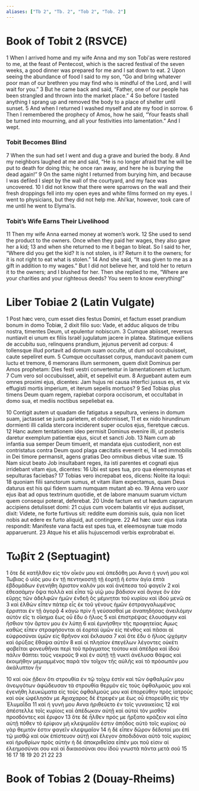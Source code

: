```yaml
---
aliases: ["Tb 2", "Tb. 2", "Tob 2", "Tob. 2"]
---
```



# Book of Tobit 2 (RSVCE)

1 When I arrived home and my wife Anna and my son Tobiʹas were restored to me, at the feast of Pentecost, which is the sacred festival of the seven weeks, a good dinner was prepared for me and I sat down to eat.
2 Upon seeing the abundance of food I said to my son, “Go and bring whatever poor man of our brethren you may find who is mindful of the Lord, and I will wait for you.”
3 But he came back and said, “Father, one of our people has been strangled and thrown into the market place.”
4 So before I tasted anything I sprang up and removed the body to a place of shelter until sunset.
5 And when I returned I washed myself and ate my food in sorrow.
6 Then I remembered the prophecy of Amos, how he said, “Your feasts shall be turned into mourning, and all your festivities into lamentation.” And I wept.
### Tobit Becomes Blind
7 When the sun had set I went and dug a grave and buried the body.
8 And my neighbors laughed at me and said, “He is no longer afraid that he will be put to death for doing this; he once ran away, and here he is burying the dead again!”
9 On the same night I returned from burying him, and because I was defiled I slept by the wall of the courtyard, and my face was uncovered.
10 I did not know that there were sparrows on the wall and their fresh droppings fell into my open eyes and white films formed on my eyes. I went to physicians, but they did not help me. Ahiʹkar, however, took care of me until he went to Elymaʹis.
### Tobit’s Wife Earns Their Livelihood
11 Then my wife Anna earned money at women’s work.
12 She used to send the product to the owners. Once when they paid her wages, they also gave her a kid;
13 and when she returned to me it began to bleat. So I said to her, “Where did you get the kid? It is not stolen, is it? Return it to the owners; for it is not right to eat what is stolen.”
14 And she said, “It was given to me as a gift in addition to my wages.” But I did not believe her, and told her to return it to the owners; and I blushed for her. Then she replied to me, “Where are your charities and your righteous deeds? You seem to know everything!”


# Liber Tobiae 2 (Latin Vulgate)

1 Post hæc vero, cum esset dies festus Domini, et factum esset prandium bonum in domo Tobiæ,
2 dixit filio suo: Vade, et adduc aliquos de tribu nostra, timentes Deum, ut epulentur nobiscum.
3 Cumque abiisset, reversus nuntiavit ei unum ex filiis Israël jugulatum jacere in platea. Statimque exiliens de accubitu suo, relinquens prandium, jejunus pervenit ad corpus:
4 tollensque illud portavit ad domum suam occulte, ut dum sol occubuisset, caute sepeliret eum.
5 Cumque occultasset corpus, manducavit panem cum luctu et tremore,
6 memorans illum sermonem, quem dixit Dominus per Amos prophetam: Dies festi vestri convertentur in lamentationem et luctum.
7 Cum vero sol occubuisset, abiit, et sepelivit eum.
8 Arguebant autem eum omnes proximi ejus, dicentes: Jam hujus rei causa interfici jussus es, et vix effugisti mortis imperium, et iterum sepelis mortuos?
9 Sed Tobias plus timens Deum quam regem, rapiebat corpora occisorum, et occultabat in domo sua, et mediis noctibus sepeliebat ea.

10 Contigit autem ut quadam die fatigatus a sepultura, veniens in domum suam, jactasset se juxta parietem, et obdormisset,
11 et ex nido hirundinum dormienti illi calida stercora inciderent super oculos ejus, fieretque cæcus.
12 Hanc autem tentationem ideo permisit Dominus evenire illi, ut posteris daretur exemplum patientiæ ejus, sicut et sancti Job.
13 Nam cum ab infantia sua semper Deum timuerit, et mandata ejus custodierit, non est contristatus contra Deum quod plaga cæcitatis evenerit ei,
14 sed immobilis in Dei timore permansit, agens gratias Deo omnibus diebus vitæ suæ.
15 Nam sicut beato Job insultabant reges, ita isti parentes et cognati ejus irridebant vitam ejus, dicentes:
16 Ubi est spes tua, pro qua eleemosynas et sepulturas faciebas?
17 Tobias vero increpabat eos, dicens: Nolite ita loqui:
18 quoniam filii sanctorum sumus, et vitam illam expectamus, quam Deus daturus est his qui fidem suam numquam mutant ab eo.
19 Anna vero uxor ejus ibat ad opus textrinum quotidie, et de labore manuum suarum victum quem consequi poterat, deferebat.
20 Unde factum est ut hædum caprarum accipiens detulisset domi:
21 cujus cum vocem balantis vir ejus audisset, dixit: Videte, ne forte furtivus sit: reddite eum dominis suis, quia non licet nobis aut edere ex furto aliquid, aut contingere.
22 Ad hæc uxor ejus irata respondit: Manifeste vana facta est spes tua, et eleemosynæ tuæ modo apparuerunt.
23 Atque his et aliis hujuscemodi verbis exprobrabat ei.


# Τωβίτ 2 (Septuagint)

1 ὅτε δὲ κατῆλθον εἰς τὸν οἶκόν μου καὶ ἀπεδόθη μοι Αννα ἡ γυνή μου καὶ Τωβιας ὁ υἱός μου ἐν τῇ πεντηκοστῇ τῇ ἑορτῇ ἥ ἐστιν ἁγία ἑπτὰ ἑβδομάδων ἐγενήθη ἄριστον καλόν μοι καὶ ἀνέπεσα τοῦ φαγεῖν
2 καὶ ἐθεασάμην ὄψα πολλὰ καὶ εἶπα τῷ υἱῷ μου βάδισον καὶ ἄγαγε ὃν ἐὰν εὕρῃς τῶν ἀδελφῶν ἡμῶν ἐνδεῆ ὃς μέμνηται τοῦ κυρίου καὶ ἰδοὺ μενῶ σε
3 καὶ ἐλθὼν εἶπεν πάτερ εἷς ἐκ τοῦ γένους ἡμῶν ἐστραγγαλωμένος ἔρριπται ἐν τῇ ἀγορᾷ
4 κἀγὼ πρὶν ἢ γεύσασθαί με ἀναπηδήσας ἀνειλόμην αὐτὸν εἴς τι οἴκημα ἕως οὗ ἔδυ ὁ ἥλιος
5 καὶ ἐπιστρέψας ἐλουσάμην καὶ ἤσθιον τὸν ἄρτον μου ἐν λύπῃ
6 καὶ ἐμνήσθην τῆς προφητείας Αμως καθὼς εἶπεν στραφήσονται αἱ ἑορταὶ ὑμῶν εἰς πένθος καὶ πᾶσαι αἱ εὐφροσύναι ὑμῶν εἰς θρῆνον καὶ ἔκλαυσα
7 καὶ ὅτε ἔδυ ὁ ἥλιος ᾠχόμην καὶ ὀρύξας ἔθαψα αὐτόν
8 καὶ οἱ πλησίον ἐπεγέλων λέγοντες οὐκέτι φοβεῖται φονευθῆναι περὶ τοῦ πράγματος τούτου καὶ ἀπέδρα καὶ ἰδοὺ πάλιν θάπτει τοὺς νεκρούς
9 καὶ ἐν αὐτῇ τῇ νυκτὶ ἀνέλυσα θάψας καὶ ἐκοιμήθην μεμιαμμένος παρὰ τὸν τοῖχον τῆς αὐλῆς καὶ τὸ πρόσωπόν μου ἀκάλυπτον ἦν

10 καὶ οὐκ ᾔδειν ὅτι στρουθία ἐν τῷ τοίχῳ ἐστίν καὶ τῶν ὀφθαλμῶν μου ἀνεῳγότων ἀφώδευσαν τὰ στρουθία θερμὸν εἰς τοὺς ὀφθαλμούς μου καὶ ἐγενήθη λευκώματα εἰς τοὺς ὀφθαλμούς μου καὶ ἐπορεύθην πρὸς ἰατρούς καὶ οὐκ ὠφέλησάν με Αχιαχαρος δὲ ἔτρεφέν με ἕως οὗ ἐπορεύθη εἰς τὴν Ἐλυμαΐδα
11 καὶ ἡ γυνή μου Αννα ἠριθεύετο ἐν τοῖς γυναικείοις
12 καὶ ἀπέστελλε τοῖς κυρίοις καὶ ἀπέδωκαν αὐτῇ καὶ αὐτοὶ τὸν μισθὸν προσδόντες καὶ ἔριφον
13 ὅτε δὲ ἦλθεν πρός με ἤρξατο κράζειν καὶ εἶπα αὐτῇ πόθεν τὸ ἐρίφιον μὴ κλεψιμαῖόν ἐστιν ἀπόδος αὐτὸ τοῖς κυρίοις οὐ γὰρ θεμιτόν ἐστιν φαγεῖν κλεψιμαῖον
14 ἡ δὲ εἶπεν δῶρον δέδοταί μοι ἐπὶ τῷ μισθῷ καὶ οὐκ ἐπίστευον αὐτῇ καὶ ἔλεγον ἀποδιδόναι αὐτὸ τοῖς κυρίοις καὶ ἠρυθρίων πρὸς αὐτήν ἡ δὲ ἀποκριθεῖσα εἶπέν μοι ποῦ εἰσιν αἱ ἐλεημοσύναι σου καὶ αἱ δικαιοσύναι σου ἰδοὺ γνωστὰ πάντα μετὰ σοῦ
15 
16 
17 
18 
19 
20 
21 
22 
23


# Book of Tobias 2 (Douay-Rheims)

